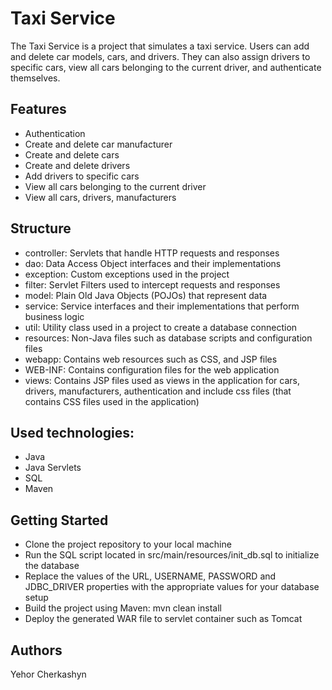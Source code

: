 # Taxi Service

The Taxi Service is a project that simulates a taxi service. 
Users can add and delete car models, cars, and drivers. 
They can also assign drivers to specific cars, 
view all cars belonging to the current driver, and authenticate themselves.

## Features

<ul>
<li>Authentication</li>
<li>Create and delete car manufacturer</li>
<li>Create and delete cars</li>
<li>Create and delete drivers</li>
<li>Add drivers to specific cars</li>
<li>View all cars belonging to the current driver</li>
<li>View all cars, drivers, manufacturers</li>
</ul>

## Structure

<ul>
<li>controller: Servlets that handle HTTP requests and responses</li>
<li>dao: Data Access Object interfaces and their implementations</li>
<li>exception: Custom exceptions used in the project</li> 
<li>filter: Servlet Filters used to intercept requests and responses</li>
<li>model: Plain Old Java Objects (POJOs) that represent data</li>
<li>service: Service interfaces and their implementations that perform business logic</li>
<li>util: Utility class used in a project to create a database connection</li>
<li>resources: Non-Java files such as database scripts and configuration files</li> 
<li>webapp: Contains web resources such as CSS, and JSP files</li>
<li>WEB-INF: Contains configuration files for the web application</li>
<li>views: Contains JSP files used as views in the application
for cars, drivers, manufacturers, authentication
and include css files (that contains CSS files used in the application)</li>
</ul>

## Used technologies:

<ul>
<li>Java 
<li>Java Servlets 
<li>SQL 
<li>Maven
</ul>

## Getting Started

<ul>
<li>Clone the project repository to your local machine</li>
<li>Run the SQL script located in src/main/resources/init_db.sql to initialize the database</li>
<li>Replace the values of the URL, USERNAME, PASSWORD and JDBC_DRIVER properties 
with the appropriate values for your database setup</li>
<li>Build the project using Maven: mvn clean install</li>
<li>Deploy the generated WAR file to servlet container such as Tomcat</li>
</ul>

## Authors

Yehor Cherkashyn
